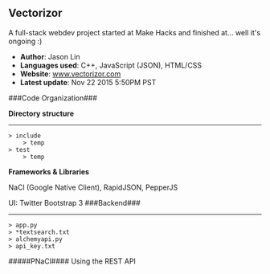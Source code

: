 ## Vectorizor
A full-stack webdev project started at Make Hacks and finished at... well it's ongoing :)

- **Author**: Jason Lin
- **Languages used**: C++, JavaScript (JSON), HTML/CSS
- **Website**: www.vectorizor.com
- **Latest update**: Nov 22 2015 5:50PM PST

###Code Organization###

**Directory structure**

---

	> include
		> temp
	> test 
		> temp

**Frameworks & Libraries**

NaCl (Google Native Client), RapidJSON, PepperJS

UI: Twitter Bootstrap 3
###Backend###

---

	> app.py
	> *textsearch.txt
	> alchemyapi.py
	> api_key.txt

#####PNaCl####
Using the REST API

